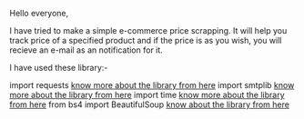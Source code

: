 Hello everyone, 

I have tried to make a simple e-commerce price scrapping. It will help you track price of a specified product and if the price is as you wish, you will recieve an e-mail as an notification for it.

I have used these library:- 

import requests [know more about the library from here](https://www.w3schools.com/python/module_requests.asp)
import smtplib [know more about the library from here](https://docs.python.org/3/library/smtplib.html)
import time [know more about the library from here](https://pypi.org/project/beautifulsoup4/)
from bs4 import BeautifulSoup [know about the library from here](https://pypi.org/project/beautifulsoup4/)
